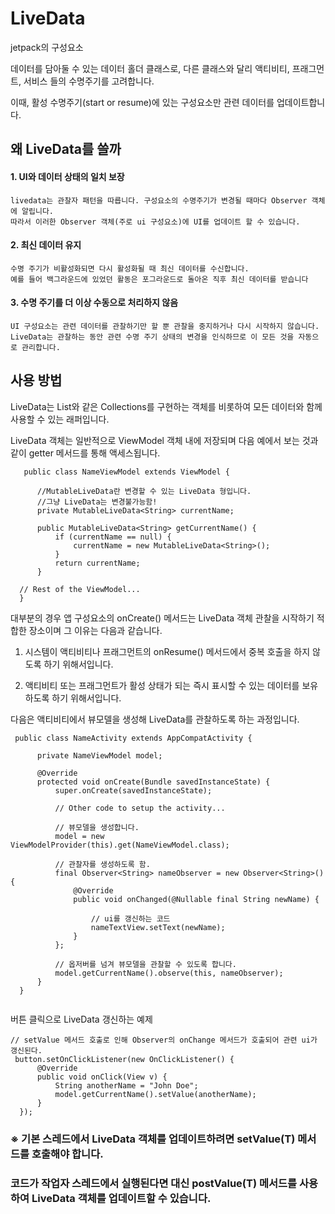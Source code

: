 # LiveData
  
  jetpack의 구성요소
  
  데이터를 담아둘 수 있는 데이터 홀더 클래스로, 다른 클래스와 달리 액티비티, 프래그먼트, 서비스 들의 수명주기를 고려합니다.
  
  이때, 활성 수명주기(start or resume)에 있는 구성요소만 관련 데이터를 업데이트합니다.
  
## 왜 LiveData를 쓸까
  
  #### 1. UI와 데이터 상태의 일치 보장
    
    livedata는 관찰자 패턴을 따릅니다. 구성요소의 수명주기가 변경될 때마다 Observer 객체에 알립니다. 
    따라서 이러한 Observer 객체(주로 ui 구성요소)에 UI를 업데이트 할 수 있습니다.
  
  #### 2. 최신 데이터 유지
    
    수명 주기가 비활성화되면 다시 활성화될 때 최신 데이터를 수신합니다. 
    예를 들어 백그라운드에 있었던 활동은 포그라운드로 돌아온 직후 최신 데이터를 받습니다  
  
  #### 3. 수명 주기를 더 이상 수동으로 처리하지 않음
    
    UI 구성요소는 관련 데이터를 관찰하기만 할 뿐 관찰을 중지하거나 다시 시작하지 않습니다. 
    LiveData는 관찰하는 동안 관련 수명 주기 상태의 변경을 인식하므로 이 모든 것을 자동으로 관리합니다.
    
## 사용 방법
  
  LiveData는 List와 같은 Collections를 구현하는 객체를 비롯하여 모든 데이터와 함께 사용할 수 있는 래퍼입니다.
  
  LiveData 객체는 일반적으로 ViewModel 객체 내에 저장되며 다음 예에서 보는 것과 같이 getter 메서드를 통해 액세스됩니다.
  
  ```
     public class NameViewModel extends ViewModel {

        //MutableLiveData란 변경할 수 있는 LiveData 형입니다.    
        //그냥 LiveData는 변경불가능함!
        private MutableLiveData<String> currentName;

        public MutableLiveData<String> getCurrentName() {
            if (currentName == null) {
                currentName = new MutableLiveData<String>();
            }
            return currentName;
        }

    // Rest of the ViewModel...
    }
  ```
  
  대부분의 경우 앱 구성요소의 onCreate() 메서드는 LiveData 객체 관찰을 시작하기 적합한 장소이며 그 이유는 다음과 같습니다.
  
  1. 시스템이 액티비티나 프래그먼트의 onResume() 메서드에서 중복 호출을 하지 않도록 하기 위해서입니다.
  
  2. 액티비티 또는 프래그먼트가 활성 상태가 되는 즉시 표시할 수 있는 데이터를 보유하도록 하기 위해서입니다. 
  
  
  다음은 액티비티에서 뷰모델을 생성해  LiveData를 관찰하도록 하는 과정입니다.
  
  ```
   public class NameActivity extends AppCompatActivity {

        private NameViewModel model;

        @Override
        protected void onCreate(Bundle savedInstanceState) {
            super.onCreate(savedInstanceState);

            // Other code to setup the activity...

            // 뷰모델을 생성합니다.
            model = new ViewModelProvider(this).get(NameViewModel.class);

            // 관찰자를 생성하도록 함.
            final Observer<String> nameObserver = new Observer<String>() {
                @Override
                public void onChanged(@Nullable final String newName) {
                
                    // ui를 갱신하는 코드
                    nameTextView.setText(newName);
                }
            };

            // 옵저버를 넘겨 뷰모델을 관찰할 수 있도록 합니다.
            model.getCurrentName().observe(this, nameObserver);
        }
    }
    
  ```
  
  버튼 클릭으로 LiveData 갱신하는 예제
  
  ```
  // setValue 메서드 호출로 인해 Observer의 onChange 메서드가 호출되어 관련 ui가 갱신된다.
   button.setOnClickListener(new OnClickListener() {
        @Override
        public void onClick(View v) {
            String anotherName = "John Doe";
            model.getCurrentName().setValue(anotherName);
        }
    });
  ```
  
  ### ※ 기본 스레드에서 LiveData 객체를 업데이트하려면 setValue(T) 메서드를 호출해야 합니다.
  ### 코드가 작업자 스레드에서 실행된다면 대신 postValue(T) 메서드를 사용하여 LiveData 객체를 업데이트할 수 있습니다.
  
  
